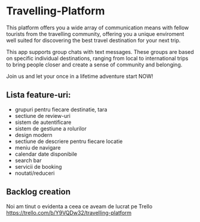# Travelling-Platform

This platform offers you a wide array of communication means with fellow tourists from the travelling community, offering you 
a unique enviroment well suited for discovering the best travel destination for your next trip.

This app supports group chats with text messages. These groups are based on specific individual destinations, ranging from 
local to international trips to bring people closer and create a sense of community and belonging.

Join us and let your once in a lifetime adventure start NOW!


## Lista feature-uri:
-  grupuri pentru fiecare destinatie, tara
-	 sectiune de review-uri
-	 sistem de autentificare 
-	 sistem de gestiune a rolurilor
-	 design modern
-	 sectiune de descriere pentru fiecare locatie
-	 meniu de navigare
-	 calendar date disponibile
-	 search bar
-	 servicii de booking
-	 noutati/reduceri

## Backlog creation

Noi am tinut o evidenta a ceea ce aveam de lucrat pe Trello https://trello.com/b/Y9VQDw32/travelling-platform

